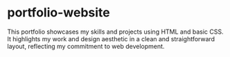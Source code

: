 # portfolio-website
This portfolio showcases my skills and projects using HTML and basic CSS. It highlights my work and design aesthetic in a clean and straightforward layout, reflecting my commitment to web development.
